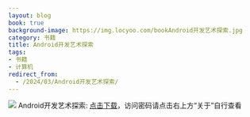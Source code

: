 ```yaml
---
layout: blog
book: true
background-image: https://img.locyoo.com/bookAndroid开发艺术探索.jpg
category: 书籍
title: Android开发艺术探索
tags:
- 书籍
- 计算机
redirect_from:
  - /2024/03/Android开发艺术探索/
---
```

![](https://img.locyoo.com/bookAndroid开发艺术探索.jpg)
Android开发艺术探索: <a name = "ref1" href="https://url18.ctfile.com/f/50983618-1380048832-a24931?p=3619">点击下载</a>，访问密码请点击右上方“关于”自行查看